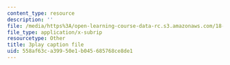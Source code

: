 ```yaml
---
content_type: resource
description: ''
file: /media/https%3A/open-learning-course-data-rc.s3.amazonaws.com/18-065-matrix-methods-in-data-analysis-signal-processing-and-machine-learning-spring-2018/558af63ca39950e1b045685768ce8de1_wrEcHhoJxjM.vtt
file_type: application/x-subrip
resourcetype: Other
title: 3play caption file
uid: 558af63c-a399-50e1-b045-685768ce8de1
---
```

